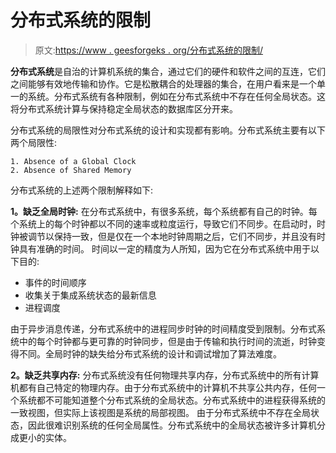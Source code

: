# 分布式系统的限制

> 原文:[https://www . geesforgeks . org/分布式系统的限制/](https://www.geeksforgeeks.org/limitation-of-distributed-system/)

**分布式系统**是自治的计算机系统的集合，通过它们的硬件和软件之间的互连，它们之间能够有效地传输和协作。它是松散耦合的处理器的集合，在用户看来是一个单一的系统。分布式系统有各种限制，例如在分布式系统中不存在任何全局状态。这将分布式系统计算与保持稳定全局状态的数据库区分开来。

分布式系统的局限性对分布式系统的设计和实现都有影响。分布式系统主要有以下两个局限性:

```
1. Absence of a Global Clock
2. Absence of Shared Memory
```

分布式系统的上述两个限制解释如下:

**1。缺乏全局时钟:**
在分布式系统中，有很多系统，每个系统都有自己的时钟。每个系统上的每个时钟都以不同的速率或粒度运行，导致它们不同步。在启动时，时钟被调节以保持一致，但是仅在一个本地时钟周期之后，它们不同步，并且没有时钟具有准确的时间。
时间以一定的精度为人所知，因为它在分布式系统中用于以下目的:

*   事件的时间顺序
*   收集关于集成系统状态的最新信息
*   进程调度

由于异步消息传递，分布式系统中的进程同步时钟的时间精度受到限制。分布式系统中的每个时钟都与更可靠的时钟同步，但是由于传输和执行时间的流逝，时钟变得不同。全局时钟的缺失给分布式系统的设计和调试增加了算法难度。

**2。缺乏共享内存:**
分布式系统没有任何物理共享内存，分布式系统中的所有计算机都有自己特定的物理内存。由于分布式系统中的计算机不共享公共内存，任何一个系统都不可能知道整个分布式系统的全局状态。分布式系统中的进程获得系统的一致视图，但实际上该视图是系统的局部视图。
由于分布式系统中不存在全局状态，因此很难识别系统的任何全局属性。分布式系统中的全局状态被许多计算机分成更小的实体。